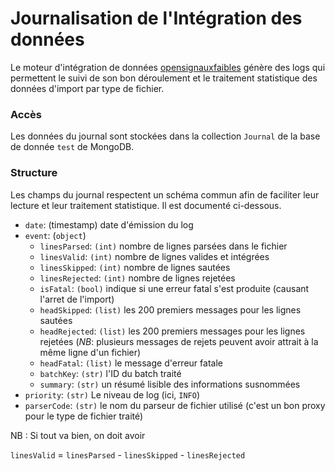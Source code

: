 # Journalisation de l'Intégration des données

Le moteur d'intégration de données [opensignauxfaibles](https://github.com/signaux-faibles/opensignauxfaibles) génère des logs qui permettent le suivi de son bon déroulement et le traitement statistique des données d'import par type de fichier.

### Accès

Les données du journal sont stockées dans la collection `Journal` de la base de donnée `test` de MongoDB.

### Structure

Les champs du journal respectent un schéma commun afin de faciliter leur lecture et leur traitement statistique. Il est documenté ci-dessous.

- `date`: (timestamp) date d'émission du log
- `event`: (`object`)
    - `linesParsed`: `(int)` nombre de lignes parsées dans le fichier
    - `linesValid`: `(int)` nombre de lignes valides et intégrées
    - `linesSkipped`: `(int)` nombre de lignes sautées
    - `linesRejected`: `(int)` nombre de lignes rejetées
    - `isFatal`: `(bool)` indique si une erreur fatal s'est produite (causant l'arret de l'import)
    - `headSkipped`: `(list)` les 200 premiers messages pour les lignes sautées
    - `headRejected`: `(list)` les 200 premiers messages pour les lignes rejetées (_NB_: plusieurs messages de rejets peuvent avoir attrait à la même ligne d'un fichier)
    - `headFatal`: `(list)` le message d'erreur fatale
    - `batchKey`: `(str)` l'ID du batch traité
    - `summary`: `(str)` un résumé lisible des informations susnommées
- `priority`: `(str)` Le niveau de log (ici, `INFO`)
- `parserCode`: `(str)` le nom du parseur de fichier utilisé (c'est un bon proxy pour le type de fichier traité)

NB : Si tout va bien, on doit avoir

`linesValid` = `linesParsed` - `linesSkipped` - `linesRejected`